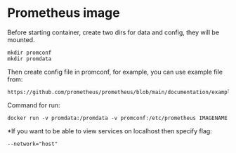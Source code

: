 # Prometheus image

Before starting container, create two dirs for data and config, they will be mounted.
```
mkdir promconf
mkdir promdata
```

Then create config file in promconf, for example, you can use example file from:
```
https://github.com/prometheus/prometheus/blob/main/documentation/examples/prometheus.yml
```
Command for run:
```
docker run -v promdata:/promdata -v promconf:/etc/prometheus IMAGENAME
```
*If you want to be able to view services on localhost then specify flag:
```
--network="host"
```

